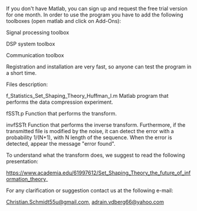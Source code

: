 If you don't have Matlab, you can sign up and request the free trial version for one month. In order to use the program you have to add the following toolboxes (open matlab and click on Add-Ons):

Signal processing toolbox

DSP system toolbox

Communication toolbox

Registration and installation are very fast, so anyone can test the program in a short time.

Files description:

f_Statistics_Set_Shaping_Theory_Huffman_l.m
Matlab program that performs the data compression experiment.

fSSTt.p
Function that performs the transform.

invfSSTt
Function that performs the inverse transform. Furthermore, if the transmitted file is modified by the noise, it can detect the error with a probability 1/(N+1), with N length of the sequence. When the error is detected, appear the message "error found".

To understand what the transform does, we suggest to read the following presentation:

https://www.academia.edu/61997612/Set_Shaping_Theory_the_future_of_information_theory_

For any clarification or suggestion contact us at the following e-mail:

Christian.Schmidt55u@gmail.com, adrain.vdberg66@yahoo.com

